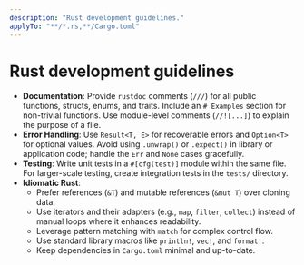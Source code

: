 ```yaml
---
description: "Rust development guidelines."
applyTo: "**/*.rs,**/Cargo.toml"
---
```


# Rust development guidelines

- **Documentation**: Provide `rustdoc` comments (`///`) for all public functions, structs, enums, and traits. Include an `# Examples` section for non-trivial functions. Use module-level comments (`//![...]`) to explain the purpose of a file.
- **Error Handling**: Use `Result<T, E>` for recoverable errors and `Option<T>` for optional values. Avoid using `.unwrap()` or `.expect()` in library or application code; handle the `Err` and `None` cases gracefully.
- **Testing**: Write unit tests in a `#[cfg(test)]` module within the same file. For larger-scale testing, create integration tests in the `tests/` directory.
- **Idiomatic Rust**:
    - Prefer references (`&T`) and mutable references (`&mut T`) over cloning data.
    - Use iterators and their adapters (e.g., `map`, `filter`, `collect`) instead of manual loops where it enhances readability.
    - Leverage pattern matching with `match` for complex control flow.
    - Use standard library macros like `println!`, `vec!`, and `format!`.
    - Keep dependencies in `Cargo.toml` minimal and up-to-date.